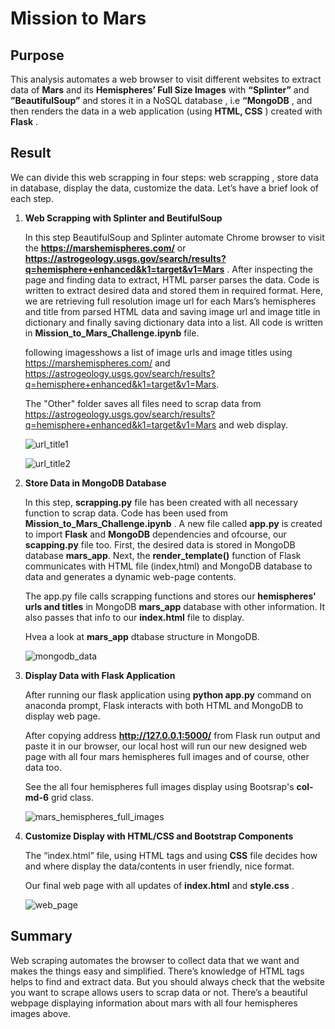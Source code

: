 # Mission to Mars

## Purpose

This analysis automates a web browser to visit different websites to extract data of __Mars__ and its __Hemispheres’  Full Size Images__  with __“Splinter”__ and __”BeautifulSoup”__  and stores it in a NoSQL database , i.e __“MongoDB__ , and then renders the data in a web application (using __HTML, CSS__ ) created with __Flask__ . 

## Result

We can divide this web scrapping in four steps: web scrapping , store data in database, display the data, customize the data. Let’s have a brief look of each step. 

1. __Web Scrapping with Splinter and BeutifulSoup__

    In this step BeautifulSoup and Splinter automate Chrome browser  to visit the __https://marshemispheres.com/__ or 
    __https://astrogeology.usgs.gov/search/results?q=hemisphere+enhanced&k1=target&v1=Mars__ . After inspecting the page and finding data to extract, HTML parser           parses the data. Code is written to extract desired     data and stored them in required format. Here, we are retrieving full resolution image url for each Mars’s     hemispheres and title from parsed HTML data and saving       image url and image title in dictionary and finally saving dictionary data into a list. All  code is       written in __Mission_to_Mars_Challenge.ipynb__  file. 
    
    following imagesshows a list of image urls and image titles using https://marshemispheres.com/ and              
    https://astrogeology.usgs.gov/search/results?q=hemisphere+enhanced&k1=target&v1=Mars.
    
    The "Other" folder saves all files need to scrap data from https://astrogeology.usgs.gov/search/results?q=hemisphere+enhanced&k1=target&v1=Mars and web display. 
    
    ![url_title1](https://user-images.githubusercontent.com/107717882/186522450-447566ed-c433-479c-b7fa-8e037469cfbf.png)

    ![url_title2](https://user-images.githubusercontent.com/107717882/186522479-8c873d33-a6b4-46d8-8f9e-f46121008fc9.png)


2. __Store Data in MongoDB Database__

    In this step, __scrapping.py__ file has been created with all necessary function to scrap data. Code has been used from __Mission_to_Mars_Challenge.ipynb__ .           A new file called __app.py__  is created to import  __Flask__  and __MongoDB__ dependencies and ofcourse, our __scapping.py__  file too. First, the                     desired data is stored in MongoDB database __mars_app__. Next, the  __render_template()__ function of Flask communicates with HTML file (index,html) and MongoDB       database to data and generates a dynamic web-page contents.

    The app.py file calls scrapping functions and stores our __hemispheres' urls and titles__ in MongoDB __mars_app__ database with other information. It also passes       that info to our __index.html__ file to display. 
    
    Hvea a look at __mars_app__ dtabase structure in MongoDB.
    
    ![mongodb_data](https://user-images.githubusercontent.com/107717882/186522537-d14618e5-7424-4d7d-9f78-ff190d52223b.png)


3. __Display Data with Flask Application__ 

    After running our flask application using __python app.py__ command on anaconda prompt, Flask interacts with both HTML and MongoDB to display web page. 

    After copying address __http://127.0.0.1:5000/__ from Flask run output and paste it in our browser, our local host will run our new designed web page with all four     mars hemispheres full images and of course, other data too. 
    
    See the all four hemispheres full images display using Bootsrap's __col-md-6__ grid class. 
    
    ![mars_hemispheres_full_images](https://user-images.githubusercontent.com/107717882/186522581-1dcd0af4-af84-404a-b118-7be92fc26a1b.png)


4. __Customize Display with HTML/CSS and Bootstrap Components__

    The “index.html” file, using HTML tags and using __CSS__ file decides how and where display the data/contents in user friendly, nice format. 
    
    Our final web page with all updates of __index.html__ and __style.css__ .
    
    ![web_page](https://user-images.githubusercontent.com/107717882/186522631-9dca3c91-679a-4cff-99fc-c14ec7cd5aa7.png)


## Summary

Web scraping automates the browser to collect data that we want and makes the things easy and simplified. There’s knowledge of HTML tags helps to find and extract data.  But you should  always check that the website you want to scrape allows users to scrap data or not. 
There’s a beautiful webpage displaying  information about mars with all four hemispheres images above.
